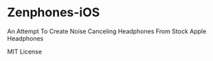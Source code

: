 # Zenphones-iOS
An Attempt To Create Noise Canceling Headphones From Stock Apple Headphones

MIT License
